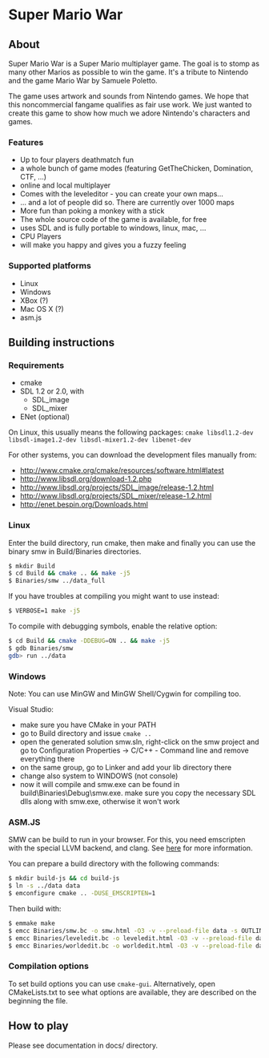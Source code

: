 # Super Mario War

## About

Super Mario War is a Super Mario multiplayer game.
The goal is to stomp as many other Marios as possible to win the game.
It's a tribute to Nintendo and the game Mario War by Samuele Poletto.

The game uses artwork and sounds from Nintendo games. We hope that this noncommercial fangame qualifies as fair use work. We just wanted to create this game to show how much we adore Nintendo's characters and games.

### Features

- Up to four players deathmatch fun
- a whole bunch of game modes (featuring GetTheChicken, Domination, CTF, ...)
- online and local multiplayer
- Comes with the leveleditor - you can create your own maps...
- ... and a lot of people did so. There are currently over 1000 maps
- More fun than poking a monkey with a stick
- The whole source code of the game is available, for free
- uses SDL and is fully portable to windows, linux, mac, ...
- CPU Players
- will make you happy and gives you a fuzzy feeling

### Supported platforms

- Linux
- Windows
- XBox (?)
- Mac OS X (?)
- asm.js

## Building instructions

### Requirements

- cmake
- SDL 1.2 or 2.0, with
    - SDL_image
    - SDL_mixer
- ENet (optional)

On Linux, this usually means the following packages: `cmake libsdl1.2-dev libsdl-image1.2-dev libsdl-mixer1.2-dev libenet-dev`

For other systems, you can download the development files manually from:

- http://www.cmake.org/cmake/resources/software.html#latest
- http://www.libsdl.org/download-1.2.php
- http://www.libsdl.org/projects/SDL_image/release-1.2.html
- http://www.libsdl.org/projects/SDL_mixer/release-1.2.html
- http://enet.bespin.org/Downloads.html

### Linux

Enter the build directory, run cmake, then make and finally you can use the binary smw in Build/Binaries directories.

```sh
$ mkdir Build
$ cd Build && cmake .. && make -j5
$ Binaries/smw ../data_full
```

If you have troubles at compiling you might want to use instead:

```sh
$ VERBOSE=1 make -j5
```

To compile with debugging symbols, enable the relative option:

```sh
$ cd Build && cmake -DDEBUG=ON .. && make -j5
$ gdb Binaries/smw
gdb> run ../data
```

### Windows

Note: You can use MinGW and MinGW Shell/Cygwin for compiling too.

Visual Studio:

- make sure you have CMake in your PATH
- go to Build directory and issue `cmake ..`
- open the generated solution smw.sln, right-click on the smw project and go to Configuration Properties -> C/C++ - Command line and remove everything there
- on the same group, go to Linker and add your lib directory there
- change also system to WINDOWS (not console)
- now it will compile and smw.exe can be found in build\Binaries\Debug\smw.exe. make sure you copy the necessary SDL dlls along with smw.exe, otherwise it won't work

### ASM.JS

SMW can be build to run in your browser. For this, you need
emscripten with the special LLVM backend, and clang.
See [here](https://github.com/kripken/emscripten/wiki/LLVM-Backend) for more information.

You can prepare a build directory with the following commands:

```sh
$ mkdir build-js && cd build-js
$ ln -s ../data data
$ emconfigure cmake .. -DUSE_EMSCRIPTEN=1
```

Then build with:

```sh
$ emmake make
$ emcc Binaries/smw.bc -o smw.html -O3 -v --preload-file data -s OUTLINING_LIMIT=60000 -s ALLOW_MEMORY_GROWTH=1
$ emcc Binaries/leveledit.bc -o leveledit.html -O3 -v --preload-file data -s OUTLINING_LIMIT=60000 -s ALLOW_MEMORY_GROWTH=1
$ emcc Binaries/worldedit.bc -o worldedit.html -O3 -v --preload-file data -s OUTLINING_LIMIT=60000 -s ALLOW_MEMORY_GROWTH=1
```

### Compilation options

To set build options you can use `cmake-gui`.
Alternatively, open CMakeLists.txt to see what options are available, they are described on the beginning the file.

## How to play

Please see documentation in docs/ directory.
